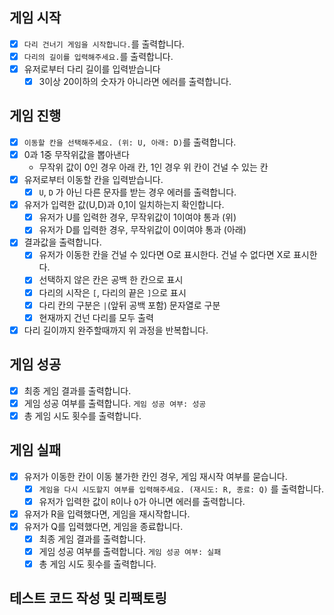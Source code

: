 ## 게임 시작

- [x] `다리 건너기 게임을 시작합니다.`를 출력합니다.
- [x] `다리의 길이를 입력해주세요.`를 출력합니다.
- [x] 유저로부터 다리 길이를 입력받습니다
  - [x] 3이상 20이하의 숫자가 아니라면 에러를 출력합니다.

## 게임 진행

- [x] `이동할 칸을 선택해주세요. (위: U, 아래: D)`를 출력합니다.
- [x] 0과 1중 무작위값을 뽑아낸다
  - 무작위 값이 0인 경우 아래 칸, 1인 경우 위 칸이 건널 수 있는 칸
- [x] 유저로부터 이동할 칸을 입력받습니다.
  - [x] `U`, `D` 가 아닌 다른 문자를 받는 경우 에러를 출력합니다.
- [x] 유저가 입력한 값(U,D)과 0,1이 일치하는지 확인합니다.
  - [x] 유저가 U를 입력한 경우, 무작위값이 1이여야 통과 (위)
  - [x] 유저가 D를 입력한 경우, 무작위값이 0이여야 통과 (아래)
- [x] 결과값을 출력합니다.
  - [x] 유저가 이동한 칸을 건널 수 있다면 O로 표시한다. 건널 수 없다면 X로 표시한다.
  - [x] 선택하지 않은 칸은 공백 한 칸으로 표시
  - [x] 다리의 시작은 `[`, 다리의 끝은 `]`으로 표시
  - [x] 다리 칸의 구분은 `|`(앞뒤 공백 포함) 문자열로 구분
  - [x] 현재까지 건넌 다리를 모두 출력
- [x] 다리 길이까지 완주할때까지 위 과정을 반복합니다.

## 게임 성공

- [x] 최종 게임 결과를 출력합니다.
- [x] 게임 성공 여부를 출력합니다. `게임 성공 여부: 성공`
- [x] 총 게임 시도 횟수를 출력합니다.

## 게임 실패

- [x] 유저가 이동한 칸이 이동 불가한 칸인 경우, 게임 재시작 여부를 묻습니다.
  - [x] `게임을 다시 시도할지 여부를 입력해주세요. (재시도: R, 종료: Q)` 를 출력합니다.
  - [x] 유저가 입력한 값이 `R`이나 `Q`가 아니면 에러를 출력합니다.
- [x] 유저가 R을 입력했다면, 게임을 재시작합니다.
- [x] 유저가 Q를 입력했다면, 게임을 종료합니다.
  - [x] 최종 게임 결과를 출력합니다.
  - [x] 게임 성공 여부를 출력합니다. `게임 성공 여부: 실패`
  - [x] 총 게임 시도 횟수를 출력합니다.

## 테스트 코드 작성 및 리팩토링
